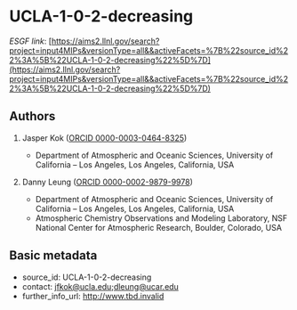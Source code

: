 # UCLA-1-0-2-decreasing

*ESGF link*: [https://aims2.llnl.gov/search?project=input4MIPs&versionType=all&&activeFacets=%7B%22source_id%22%3A%5B%22UCLA-1-0-2-decreasing%22%5D%7D](https://aims2.llnl.gov/search?project=input4MIPs&versionType=all&&activeFacets=%7B%22source_id%22%3A%5B%22UCLA-1-0-2-decreasing%22%5D%7D)

## Authors

1. Jasper Kok ([ORCID 0000-0003-0464-8325](https://orcid.org/0000-0003-0464-8325))
    - Department of Atmospheric and Oceanic Sciences, University of California – Los Angeles, Los Angeles, California, USA

2. Danny Leung ([ORCID 0000-0002-9879-9978](https://orcid.org/0000-0002-9879-9978))
    - Department of Atmospheric and Oceanic Sciences, University of California – Los Angeles, Los Angeles, California, USA
    - Atmospheric Chemistry Observations and Modeling Laboratory, NSF National Center for Atmospheric Research, Boulder, Colorado, USA


## Basic metadata

- source_id: UCLA-1-0-2-decreasing
- contact: jfkok@ucla.edu;dleung@ucar.edu
- further_info_url: http://www.tbd.invalid